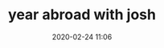 ---
layout: post
title: year abroad with josh
date: 2020-02-24 11:06
published: false
header_feature_image:
caption:
tags:    # use [tag1,tag2]
---
